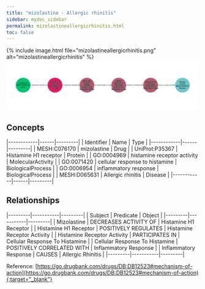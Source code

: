 ```yaml
---
title: "mizolastine - Allergic rhinitis"
sidebar: mydoc_sidebar
permalink: mizolastineallergicrhinitis.html
toc: false 
---
```


{% include image.html file="mizolastineallergicrhinitis.png" alt="mizolastineallergicrhinitis" %}![Path Visualization](/images/mizolastineallergicrhinitis.png)

## Concepts

|------------|------|---------|
| Identifier | Name | Type    |
|------------|------|---------|
| MESH:C076170 | mizolastine | Drug |
| UniProt:P35367 | Histamine H1 receptor | Protein |
| GO:0004969 | histamine receptor activity | MolecularActivity |
| GO:0071420 | cellular response to histamine | BiologicalProcess |
| GO:0006954 | inflammatory response | BiologicalProcess |
| MESH:D065631 | Allergic rhinitis | Disease |
|------------|------|---------|

## Relationships

|---------|-----------|---------|
| Subject | Predicate | Object  |
|---------|-----------|---------|
| Mizolastine | DECREASES ACTIVITY OF | Histamine H1 Receptor |
| Histamine H1 Receptor | POSITIVELY REGULATES | Histamine Receptor Activity |
| Histamine Receptor Activity | PARTICIPATES IN | Cellular Response To Histamine |
| Cellular Response To Histamine | POSITIVELY CORRELATED WITH | Inflammatory Response |
| Inflammatory Response | CAUSES | Allergic Rhinitis |
|---------|-----------|---------|

Reference: [https://go.drugbank.com/drugs/DB:DB12523#mechanism-of-action](https://go.drugbank.com/drugs/DB:DB12523#mechanism-of-action){:target="_blank"}